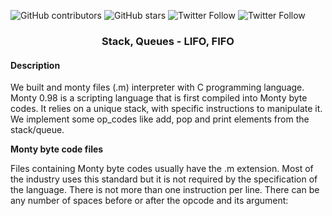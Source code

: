 ![GitHub contributors](https://img.shields.io/github/contributors/davidgonzalezfx/monty?color=success)
![GitHub stars](https://img.shields.io/github/stars/davidgonzalezfx/monty?color=yellow)
![Twitter Follow](https://img.shields.io/twitter/follow/davidgonzalezfx?color=blue&label=%40davidgonzalezfx)
![Twitter Follow](https://img.shields.io/twitter/follow/elhumanimal?logoColor=red&style=social&label=@elhumanimal)

<h3 align="center"> Stack, Queues - LIFO, FIFO </h3>

#### Description
We built and monty files (.m) interpreter with C programming language. Monty 0.98 is a scripting language that is first compiled into Monty byte codes. It relies on a unique stack, with specific instructions to manipulate it. We implement some op_codes like add, pop and print elements from the stack/queue.

**Monty byte code files**

Files containing Monty byte codes usually have the .m extension. Most of the industry uses this standard but it is not required by the specification of the language. There is not more than one instruction per line. There can be any number of spaces before or after the opcode and its argument:

